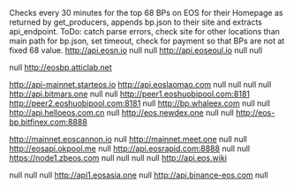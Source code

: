 Checks every 30 minutes for the top 68 BPs on EOS for their Homepage  as returned by get_producers, appends bp.json to their site and extracts api_endpoint.  ToDo: catch parse errors, check site for other locations than main path for bp.json,  set timeout, check for payment so that BPs are not at fixed 68 value.
http://api.eosn.io
null
null
http://api.eoseoul.io
null
null

null
http://eosbp.atticlab.net


http://api-mainnet.starteos.io
http://api.eoslaomao.com
null
null
null
null
http://api.bitmars.one
null
null
http://peer1.eoshuobipool.com:8181
http://peer2.eoshuobipool.com:8181
null
http://bp.whaleex.com
null
null
http://api.helloeos.com.cn
null
http://eos.newdex.one
null
null
http://eos-bp.bitfinex.com:8888

http://mainnet.eoscannon.io
null
http://mainnet.meet.one
null
null
http://eosapi.okpool.me
null
http://api.eosrapid.com:8888
null
null
https://node1.zbeos.com
null
null
null
null
http://api.eos.wiki

null
null
null
http://api1.eosasia.one
null
http://api.binance-eos.com
null

